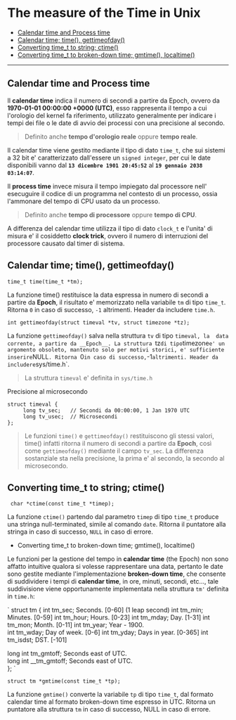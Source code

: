 # The measure of the Time in Unix

* [Calendar time and Process time](#headDT0)
* [Calendar time; time(), gettimeofday()](#headDT1)
* [Converting time_t to string; ctime()](#headDT2)
* [Converting time_t to broken-down time; gmtime(), localtime()](#headDT3)

---

## <a name="headDT0"></a>Calendar time and Process time

Il __calendar time__ indica il numero di secondi a partire da Epoch, ovvero da
__1970-01-01 00:00:00 +0000 (UTC)__, esso rappresenta il tempo a cui l'orologio
del kernel fa riferimento, utilizzato generalmente per indicare i tempi dei 
file o le date di avvio dei processi con una precisione al secondo.

> Definito anche __tempo d'orologio reale__ oppure __tempo reale__.

Il calendar time viene gestito mediante il tipo di dato `time_t`, che sui
sistemi a 32 bit e' caratterizzato dall'essere un `signed integer`, per cui le
date disponibili vanno dal __`13 dicembre 1901 20:45:52`__ al 
__`19 gennaio 2038 03:14:07`__.

Il __process time__ invece misura il tempo impiegato dal processore nell'
esecuguire il codice di un programma nel contesto di un processo, ossia 
l'ammonare del tempo di CPU usato da un processo. 

> Definito anche __tempo di processore__ oppure __tempo di CPU__.

A differenza del calendar time utilizza il tipo di dato `clock_t` e l'unita' di 
misura e' il cosiddetto __clock trick__, ovvero il numero di interruzioni del
processore causato dal timer di sistema.

## <a name="headDT1"></a>Calendar time; time(), gettimeofday()

`time_t time(time_t *tm);` 

La funzione time() restituisce la data espressa in numero di secondi a partire
da __Epoch__, il risultato e' memorizzato nella  variabile `tm` di tipo 
`time_t`. Ritorna `0` in caso di successo, `-1` altrimenti. Header da includere 
`time.h`.

`int gettimeofday(struct timeval *tv, struct timezone *tz);`

La funzione `gettimeofday()` salva nella struttura `tv` di tipo `timeval, la 
data corrente, a partire da __Epoch__. La struttura `tz` di tipo `timezone` e'
un argomento obsoleto, mantenuto solo per motivi storici, e' sufficiente 
inserire `NULL`. Ritorna `0` in caso di successo, `-1` altrimenti. Header da 
includere `sys/time.h`.

> La struttura `timeval` e' definita in `sys/time.h`

Precisione al microsecondo

```
struct timeval {
     long tv_sec;	// Secondi da 00:00:00, 1 Jan 1970 UTC
     long tv_usec;	// Microsecondi
};
```

> Le funzioni `time()` e `gettimeofday()` restituiscono gli stessi valori, 
> time() infatti ritorna il numero di secondi a partire da __Epoch__, così come
> `gettimeofday()` mediante il campo `tv_sec`. La differenza sostanziale sta
> nella precisione, la prima e' al secondo, la secondo al microsecondo.

## <a name="headDT2"></a>Converting time_t to string; ctime()

` char *ctime(const time_t *timep);`

La funzione `ctime()` partendo dal parametro `timep` di tipo `time_t` produce
una stringa null-terminated, simile al comando `date`. Ritorna il puntatore 
alla stringa in caso di successo, `NULL` in caso di errore.

* <a name="headDT3"></a>Converting time_t to broken-down time; gmtime(), localtime()

Le funzioni per la gestione del tempo in __calendar time__ (the Epoch)  non sono 
affatto intuitive qualora si volesse rappresentare una data, pertanto le date
sono gestite mediante l'implementazione __broken-down time__, che consente
di suddividere i tempi di __calendar time__, in ore, minuti, secondi, etc..., 
tale suddivisione viene opportunamente implementata nella struttura `tm'` 
definita in `time.h`:

`
struct tm
{
  int tm_sec;			 Seconds.	[0-60] (1 leap second) 
  int tm_min;			 Minutes.	[0-59] 
  int tm_hour;			 Hours.		[0-23] 
  int tm_mday;			 Day.		[1-31] 
  int tm_mon;			 Month.		[0-11] 
  int tm_year;			 Year		- 1900.  
  int tm_wday;			 Day of week.	[0-6] 
  int tm_yday;			 Days in year.	[0-365]	
  int tm_isdst;			 DST.		[-101]

  long int tm_gmtoff;		 Seconds east of UTC.  
  long int __tm_gmtoff;		 Seconds east of UTC.  
};
`

`struct tm *gmtime(const time_t *tp);`

La funzione `gmtime()` converte la variabile `tp` di tipo `time_t`, dal formato 
calendar time al formato broken-down time espresso in UTC. Ritorna un puntatore 
alla struttura `tm` in caso di successo, NULL in caso di errore.
